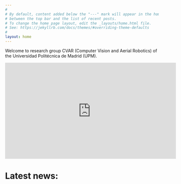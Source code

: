 ```yaml
---
#
# By default, content added below the "---" mark will appear in the home page
# between the top bar and the list of recent posts.
# To change the home page layout, edit the _layouts/home.html file.
# See: https://jekyllrb.com/docs/themes/#overriding-theme-defaults
#
layout: home
---
```


Welcome to research group CVAR (Computer Vision and Aerial Robotics) of the Universidad Politécnica de Madrid (UPM).

<div style="text-align: center">
    <iframe width="560" height="315" src="https://www.youtube.com/embed/KNUORQHR2nY" frameborder="0" allow="accelerometer; autoplay; encrypted-media; gyroscope; picture-in-picture" allowfullscreen></iframe>
</div>

# Latest news:

